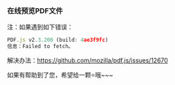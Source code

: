 ### 在线预览PDF文件
注：如果遇到如下错误：
```js
PDF.js v2.3.200 (build: 4ae3f9fc)
信息：Failed to fetch。
```
解决办法：https://github.com/mozilla/pdf.js/issues/12670



如果有帮助到了您，希望给一颗⭐哦~~~
